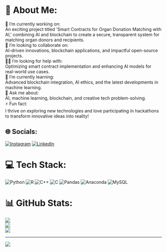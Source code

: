 # 💫 About Me:
🌌 I’m currently working on:<br>An exciting project titled 'Smart Contracts for Organ Donation Matching with AI,' combining AI and blockchain to create a secure, transparent system for matching organ donors and recipients.<br>🤝 I’m looking to collaborate on:<br>AI-driven innovations, blockchain applications, and impactful open-source projects.<br>🧑‍💻 I’m looking for help with:<br>Optimizing smart contract implementation and enhancing AI models for real-world use cases.<br>🌱 I’m currently learning:<br>Advanced blockchain integration, AI ethics, and the latest developments in machine learning.<br>💬 Ask me about:<br>AI, machine learning, blockchain, and creative tech problem-solving.<br>⚡ Fun fact:<br>I thrive on exploring new technologies and love participating in hackathons to transform innovative ideas into reality!


## 🌐 Socials:
[![Instagram](https://img.shields.io/badge/Instagram-%23E4405F.svg?logo=Instagram&logoColor=white)](https://instagram.com/kartik__ghansela) [![LinkedIn](https://img.shields.io/badge/LinkedIn-%230077B5.svg?logo=linkedin&logoColor=white)](https://linkedin.com/in/KartikGhansela) 

# 💻 Tech Stack:
![Python](https://img.shields.io/badge/python-3670A0?style=for-the-badge&logo=python&logoColor=ffdd54) ![R](https://img.shields.io/badge/r-%23276DC3.svg?style=for-the-badge&logo=r&logoColor=white) ![C++](https://img.shields.io/badge/c++-%2300599C.svg?style=for-the-badge&logo=c%2B%2B&logoColor=white) ![C](https://img.shields.io/badge/c-%2300599C.svg?style=for-the-badge&logo=c&logoColor=white) ![Pandas](https://img.shields.io/badge/pandas-%23150458.svg?style=for-the-badge&logo=pandas&logoColor=white) ![Anaconda](https://img.shields.io/badge/Anaconda-%2344A833.svg?style=for-the-badge&logo=anaconda&logoColor=white) ![MySQL](https://img.shields.io/badge/mysql-4479A1.svg?style=for-the-badge&logo=mysql&logoColor=white)
# 📊 GitHub Stats:
![](https://github-readme-stats.vercel.app/api?username=KartikGhansela&theme=shadow_blue&hide_border=false&include_all_commits=false&count_private=false)<br/>
![](https://github-readme-streak-stats.herokuapp.com/?user=KartikGhansela&theme=shadow_blue&hide_border=false)<br/>
![](https://github-readme-stats.vercel.app/api/top-langs/?username=KartikGhansela&theme=shadow_blue&hide_border=false&include_all_commits=false&count_private=false&layout=compact)

---
[![](https://visitcount.itsvg.in/api?id=KartikGhansela&icon=0&color=3)](https://visitcount.itsvg.in)

<!-- Proudly created with GPRM ( https://gprm.itsvg.in ) -->